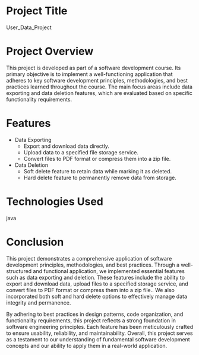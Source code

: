 # Project Title
  User_Data_Project

# Project Overview
This project is developed as part of a software development course. Its primary objective is to implement a well-functioning application that adheres to key software development principles, methodologies, and best practices learned throughout the course. The main focus areas include data exporting and data deletion features, which are evaluated based on specific functionality requirements.

# Features
  * Data Exporting
    * Export and download data directly.
    * Upload data to a specified file storage service.
    * Convert files to PDF format or compress them into a zip file.
  * Data Deletion
    * Soft delete feature to retain data while marking it as deleted.
    * Hard delete feature to permanently remove data from storage.

# Technologies Used
 java

# Conclusion
This project demonstrates a comprehensive application of software development principles, methodologies, and best practices. Through a well-structured and functional application, we implemented essential features such as data exporting and deletion. These features include the ability to export and download data, upload files to a specified storage service, and convert files to PDF format or compress them into a zip file.. We also incorporated both soft and hard delete options to effectively manage data integrity and permanence.

By adhering to best practices in design patterns, code organization, and functionality requirements, this project reflects a strong foundation in software engineering principles. Each feature has been meticulously crafted to ensure usability, reliability, and maintainability. Overall, this project serves as a testament to our understanding of fundamental software development concepts and our ability to apply them in a real-world application.
